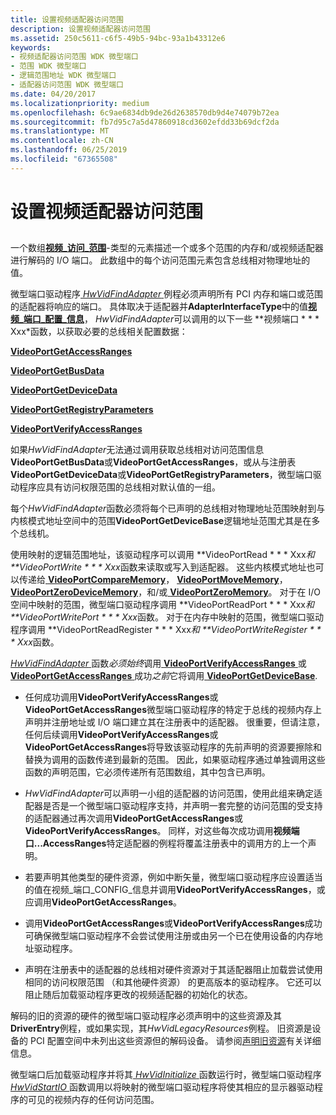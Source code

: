 ```yaml
---
title: 设置视频适配器访问范围
description: 设置视频适配器访问范围
ms.assetid: 250c5611-c6f5-49b5-94bc-93a1b43312e6
keywords:
- 视频适配器访问范围 WDK 微型端口
- 范围 WDK 微型端口
- 逻辑范围地址 WDK 微型端口
- 适配器访问范围 WDK 微型端口
ms.date: 04/20/2017
ms.localizationpriority: medium
ms.openlocfilehash: 6c9ae6834db9de26d2638570db9d4e74079b72ea
ms.sourcegitcommit: fb7d95c7a5d47860918cd3602efdd33b69dcf2da
ms.translationtype: MT
ms.contentlocale: zh-CN
ms.lasthandoff: 06/25/2019
ms.locfileid: "67365508"
---
```

# <a name="setting-up-video-adapter-access-ranges"></a>设置视频适配器访问范围


## <span id="ddk_setting_up_video_adapter_access_ranges_gg"></span><span id="DDK_SETTING_UP_VIDEO_ADAPTER_ACCESS_RANGES_GG"></span>


一个数组[**视频\_访问\_范围**](https://docs.microsoft.com/windows-hardware/drivers/ddi/content/video/ns-video-_video_access_range)-类型的元素描述一个或多个范围的内存和/或视频适配器进行解码的 I/O 端口。 此数组中的每个访问范围元素包含总线相对物理地址的值。

微型端口驱动程序[ *HwVidFindAdapter* ](https://docs.microsoft.com/windows-hardware/drivers/ddi/content/video/nc-video-pvideo_hw_find_adapter)例程必须声明所有 PCI 内存和端口或范围的适配器将响应的端口。 具体取决于适配器并**AdapterInterfaceType**中的值[**视频\_端口\_配置\_信息**](https://docs.microsoft.com/windows-hardware/drivers/ddi/content/video/ns-video-_video_port_config_info)， *HwVidFindAdapter*可以调用的以下一些 **视频端口 * * * Xxx*函数，以获取必要的总线相关配置数据：

[**VideoPortGetAccessRanges**](https://docs.microsoft.com/windows-hardware/drivers/ddi/content/video/nf-video-videoportgetaccessranges)

[**VideoPortGetBusData**](https://docs.microsoft.com/windows-hardware/drivers/ddi/content/video/nf-video-videoportgetbusdata)

[**VideoPortGetDeviceData**](https://docs.microsoft.com/windows-hardware/drivers/ddi/content/video/nf-video-videoportgetdevicedata)

[**VideoPortGetRegistryParameters**](https://docs.microsoft.com/windows-hardware/drivers/ddi/content/video/nf-video-videoportgetregistryparameters)

[**VideoPortVerifyAccessRanges**](https://docs.microsoft.com/windows-hardware/drivers/ddi/content/video/nf-video-videoportverifyaccessranges)

如果*HwVidFindAdapter*无法通过调用获取总线相对访问范围信息**VideoPortGetBusData**或**VideoPortGetAccessRanges**，或从与注册表**VideoPortGetDeviceData**或**VideoPortGetRegistryParameters**，微型端口驱动程序应具有访问权限范围的总线相对默认值的一组。

每个*HwVidFindAdapter*函数必须将每个已声明的总线相对物理地址范围映射到与内核模式地址空间中的范围**VideoPortGetDeviceBase**逻辑地址范围尤其是在多个总线机。

使用映射的逻辑范围地址，该驱动程序可以调用 **VideoPortRead * * * Xxx*和 **VideoPortWrite * * * Xxx*函数来读取或写入到适配器。 这些内核模式地址也可以传递给[ **VideoPortCompareMemory**](https://docs.microsoft.com/windows-hardware/drivers/ddi/content/video/nf-video-videoportcomparememory)， [ **VideoPortMoveMemory**](https://docs.microsoft.com/windows-hardware/drivers/ddi/content/video/nf-video-videoportmovememory)， [**VideoPortZeroDeviceMemory**](https://docs.microsoft.com/windows-hardware/drivers/ddi/content/video/nf-video-videoportzerodevicememory)，和/或[ **VideoPortZeroMemory**](https://docs.microsoft.com/windows-hardware/drivers/ddi/content/video/nf-video-videoportzeromemory)。 对于在 I/O 空间中映射的范围，微型端口驱动程序调用 **VideoPortReadPort * * * Xxx*和 **VideoPortWritePort * * * Xxx*函数。 对于在内存中映射的范围，微型端口驱动程序调用 **VideoPortReadRegister * * * Xxx*和 **VideoPortWriteRegister * * * Xxx*函数。

[ *HwVidFindAdapter* ](https://docs.microsoft.com/windows-hardware/drivers/ddi/content/video/nc-video-pvideo_hw_find_adapter)函数*必须始终*调用[ **VideoPortVerifyAccessRanges** ](https://docs.microsoft.com/windows-hardware/drivers/ddi/content/video/nf-video-videoportverifyaccessranges)或[ **VideoPortGetAccessRanges** ](https://docs.microsoft.com/windows-hardware/drivers/ddi/content/video/nf-video-videoportgetaccessranges)成功*之前*它将调用[ **VideoPortGetDeviceBase**](https://docs.microsoft.com/windows-hardware/drivers/ddi/content/video/nf-video-videoportgetdevicebase).

-   任何成功调用**VideoPortVerifyAccessRanges**或**VideoPortGetAccessRanges**微型端口驱动程序的特定于总线的视频内存上声明并注册地址或 I/O 端口建立其在注册表中的适配器。 很重要，但请注意，任何后续调用**VideoPortVerifyAccessRanges**或**VideoPortGetAccessRanges**将导致该驱动程序的先前声明的资源要擦除和替换为调用的函数传递到最新的范围。 因此，如果驱动程序通过单独调用这些函数的声明范围，它必须传递所有范围数组，其中包含已声明。

-   *HwVidFindAdapter*可以声明一小组的适配器的访问范围，使用此组来确定适配器是否是一个微型端口驱动程序支持，并声明一套完整的访问范围的受支持的适配器通过再次调用**VideoPortGetAccessRanges**或**VideoPortVerifyAccessRanges**。 同样，对这些每次成功调用**视频端口...AccessRanges**特定适配器的例程将覆盖注册表中的调用方的上一个声明。

-   若要声明其他类型的硬件资源，例如中断矢量，微型端口驱动程序应设置适当的值在视频\_端口\_CONFIG\_信息并调用**VideoPortVerifyAccessRanges**，或应调用**VideoPortGetAccessRanges**。

-   调用**VideoPortGetAccessRanges**或**VideoPortVerifyAccessRanges**成功可确保微型端口驱动程序不会尝试使用注册或由另一个已在使用设备的内存地址驱动程序。

-   声明在注册表中的适配器的总线相对硬件资源对于其适配器阻止加载尝试使用相同的访问权限范围 （和其他硬件资源） 的更高版本的驱动程序。 它还可以阻止随后加载驱动程序更改的视频适配器的初始化的状态。

解码的旧的资源的硬件的微型端口驱动程序必须声明中的这些资源及其**DriverEntry**例程，或如果实现，其*HwVidLegacyResources*例程。 旧资源是设备的 PCI 配置空间中未列出这些资源但的解码设备。 请参阅[声明旧资源](claiming-legacy-resources.md)有关详细信息。

微型端口后加载驱动程序并将其[ *HwVidInitialize* ](https://docs.microsoft.com/windows-hardware/drivers/ddi/content/video/nc-video-pvideo_hw_initialize)函数运行时，微型端口驱动程序[ *HwVidStartIO* ](https://docs.microsoft.com/windows-hardware/drivers/ddi/content/video/nc-video-pvideo_hw_start_io)函数调用以将映射的微型端口驱动程序将使其相应的显示器驱动程序的可见的视频内存的任何访问范围。

 

 






